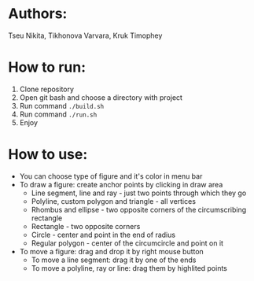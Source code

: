 # Authors:
Tseu Nikita, Tikhonova Varvara, Kruk Timophey

# How to run:
1. Clone repository 
2. Open git bash and choose a directory with project
3. Run command `./build.sh`
4. Run command `./run.sh`
5. Enjoy

# How to use:
+ You can choose type of figure and it's color in menu bar
+ To draw a figure: create anchor points by clicking in draw area
	* Line segment, line and ray - just two points through which they go
	* Polyline, custom polygon and triangle - all vertices
	* Rhombus and ellipse - two opposite corners of the circumscribing rectangle
	* Rectangle - two opposite corners
	* Circle - center and point in the end of radius
	* Regular polygon - center of the circumcircle and point on it
+ To move a figure: drag and drop it by right mouse button 
	* To move a line segment: drag it by one of the ends
	* To move a polyline, ray or line: drag them by highlited points